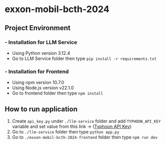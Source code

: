 # exxon-mobil-bcth-2024

## Project Environment

### - Installation for LLM Service
- Using Python version 3.12.4
- Go to LLM Service folder then type `pip install -r requirements.txt`

### - Installation for Frontend
- Using npm version 10.7.0
- Using Node.js version v22.1.0
- Go to frontend folder then type `npm install`

## How to run application
1. Create `api_key.py` under `./llm-service` folder and add `TYPHOON_API_KEY` variable and set value from this link -> ([Typhoon API Key](https://opentyphoon.ai/app/api-key))
2. Go to `./llm-service` folder then type `python app.py`
3. Go to `./exxon-mobil-bcth-2024-frontend` folder then type `npm run dev`